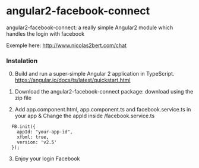 # angular2-facebook-connect

angular2-facebook-connect: 
a really simple Angular2 module which handles the login with facebook

Exemple here: http://www.nicolas2bert.com/chat

### Instalation

0) Build and run a super-simple Angular 2 application in TypeScript. https://angular.io/docs/ts/latest/quickstart.html

1) Download the angular2-facebook-connect package: download using the zip file 

2) Add app.component.html, app.component.ts and facebook.service.ts in your app & Change the appId inside /facebook.service.ts

```
  FB.init({
    appId: "your-app-id",
    xfbml: true,
    version: 'v2.5'
  });

```


3) Enjoy your login Facebook
